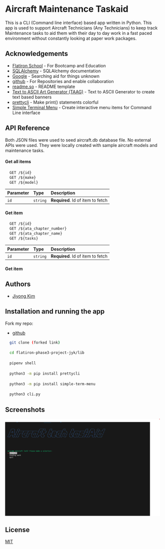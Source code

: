 
# Aircraft Maintenance Taskaid

This is a CLI (Command line interface) based app written in Python. This app is used to support Aircraft Technicians (Any Technicians) to keep track Maintenance tasks to aid them with their day to day work in a fast paced environment without constantly looking at paper work packages.  


## Acknowledgements

 - [Flatiron School](https://flatironschool.com/) - For Bootcamp and Education
 - [SQLAlchemy](https://docs.sqlalchemy.org/en/14/) - SQLAlchemy documentation 
 - [Google](https://www.google.com) - Searching aid for things unknown
 - [github](https://github.com) - For Repositories and enable collaboration
 - [readme.so](https://readme.so) - README template
 - [Text to ASCII Art Generator (TAAG)](https://patorjk.com/software/taag/#p=display&f=Graffiti&t=Type%20Something%20) - Text to ASCII Generator to create text based banners
 - [prettycli](https://github.com/noyoshi/prettycli) - Make print() statements colorful
 - [Simple Terminal Menu](https://github.com/IngoMeyer441/simple-term-menu) - Create interactive menu items for Command Line interface

## API Reference

Both JSON files were used to seed aircraft.db database file.
No external APIs were used. They were locally created with sample aircraft models and maintenance tasks.

#### Get all items

```http://localhost:3000/aircraft
  GET /${id}
  GET /${make}
  GET /${model}
```

| Parameter | Type     | Description                       |
| :-------- | :------- | :-------------------------------- |
| `id`      | `string` | **Required**. Id of item to fetch |

#### Get item

```http://localhost:3001/aircraft_tasks
  GET /${id}
  GET /${ata_chapter_number}
  GET /${ata_chapter_name}
  GET /${tasks}

```

| Parameter | Type     | Description                       |
| :-------- | :------- | :-------------------------------- |
| `id`      | `string` | **Required**. Id of item to fetch |

#### Get item




## Authors

- [Jiyong Kim](https://github.com/jiyongk84)




## Installation and running the app
Fork my repo:
- [github](https://github.com/jiyongk84/flatiron-phase3-project-jyk)

```bash
  git clone (forked link)

  cd flatiron-phase3-project-jyk/lib

  pipenv shell

  python3 -m pip install prettycli

  python3 -m pip install simple-term-menu

  python3 cli.py
```
    
## Screenshots

![App Screenshot](https://github.com/jiyongk84/flatiron-phase3-project-jyk/blob/main/lib/flatiron-phase3-project%20sample.png)


## License

[MIT](https://choosealicense.com/licenses/mit/)


